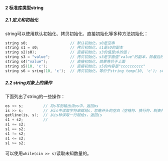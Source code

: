 #### 2 标准库类型string

##### 2.1 定义和初始化

string可以使用默认初始化、拷贝初始化、直接初始化等多种方法初始化：

```cpp
string s0;                   // 默认初始化，s0是空串
string s1 = s0;              // 拷贝初始化，s1是s0的副本
string s2(s0);               // 直接初始化，s3的值是s0的值；
string s3 = "value";         // 拷贝初始化，s3是字面值"value"的副本，除最后的空字符；
string s4("value");          // 直接初始化，效果等价于上面
string s5(10, 'c');          // 直接初始化，s5的内容是"cccccccccc"
string s6 = sring(10, 'c');  // 拷贝初始化，等价于string temp(10, 'c'); string s6 = temp
```

##### 2.2 string对象上的操作

下面列出了string的一些操作：

```cpp
os << s;         // 将s写到输出流os中，返回os
is >> s;         // 从is中读取字符串赋给s，忽略开头的空白（空格符、换行符、制表符），直到遇见下一处空白，返回is
getline(is, s);  // 从is种读取一行赋给s，返回is
s1 + s2;         // 
s1 += s2;
s1 == s2;
s1 != s2;
s1 <= s2;
s1 >= s2;
```

可以使用`while(cin >> s)`读取未知数量的。